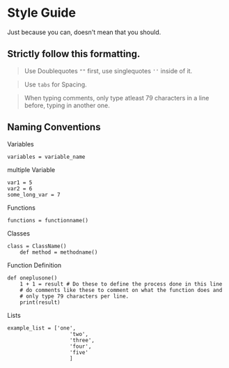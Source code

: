 # Style Guide

Just because you can, doesn't mean that you should.

## Strictly follow this formatting.

> Use Doublequotes `""` first, use singlequotes  `''` inside of it.

> Use `tabs` for Spacing.

> When typing comments, only type atleast 79 characters in a line before,
> typing in another one.


## Naming Conventions

Variables

```
variables = variable_name
```

multiple Variable

```
var1 = 5
var2 = 6
some_long_var = 7
```

Functions

```
functions = functionname()
```

Classes

```
class = ClassName()
    def method = methodname()
```

Function Definition

```
def oneplusone()
    1 + 1 = result # Do these to define the process done in this line
    # do comments like these to comment on what the function does and
    # only type 79 characters per line.
    print(result)
```

Lists

```
example_list = ['one',
                    'two',
                    'three',
                    'four',
                    'five'
                    ]
```

